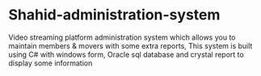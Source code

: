 # Shahid-administration-system
 Video streaming platform administration system which allows you to maintain members & movers with some extra reports, This system is built using C# with windows form, Oracle sql database and crystal report to display some information
